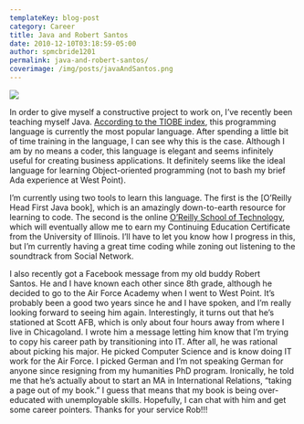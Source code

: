```yaml
---
templateKey: blog-post
category: Career
title: Java and Robert Santos
date: 2010-12-10T03:18:59-05:00
author: spmcbride1201
permalink: java-and-robert-santos/
coverimage: /img/posts/javaAndSantos.png
---
```


![](/img/posts/javaAndSantos.png)

In order to give myself a constructive project to work on, I’ve recently been teaching myself Java. [According to the TIOBE index](http://www.tiobe.com/index.php/content/paperinfo/tpci/index.html), this programming language is currently the most popular language. After spending a little bit of time training in the language, I can see why this is the case. Although I am by no means a coder, this language is elegant and seems infinitely useful for creating business applications. It definitely seems like the ideal language for learning Object-oriented programming (not to bash my brief Ada experience at West Point).

I’m currently using two tools to learn this language. The first is the [O’Reilly Head First Java book], which is an amazingly down-to-earth resource for learning to code. The second is the online [O’Reilly School of Technology](http://www.oreillyschool.com/), which will eventually allow me to earn my Continuing Education Certificate from the University of Illinois. I’ll have to let you know how I progress in this, but I’m currently having a great time coding while zoning out listening to the soundtrack from Social Network.

I also recently got a Facebook message from my old buddy Robert Santos. He and I have known each other since 8th grade, although he decided to go to the Air Force Academy when I went to West Point. It’s probably been a good two years since he and I have spoken, and I’m really looking forward to seeing him again. Interestingly, it turns out that he’s stationed at Scott AFB, which is only about four hours away from where I live in Chicagoland. I wrote him a message letting him know that I’m trying to copy his career path by transitioning into IT. After all, he was rational about picking his major. He picked Computer Science and is know doing IT work for the Air Force. I picked German and I’m not speaking German for anyone since resigning from my humanities PhD program. Ironically, he told me that he’s actually about to start an MA in International Relations, “taking a page out of my book.” I guess that means that my book is being over-educated with unemployable skills. Hopefully, I can chat with him and get some career pointers. Thanks for your service Rob!!!
